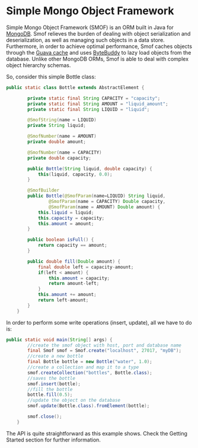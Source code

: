 # Simple Mongo Object Framework

Simple Mongo Object Framework (SMOF) is an ORM built in Java for [MongoDB](https://www.mongodb.com/). Smof relieves the burden of dealing with object serialization and deserialization, as well as managing such objects in a data store. Furthermore, in order to achieve optimal performance, Smof caches objects through the [Guava cache](https://github.com/google/guava/wiki/CachesExplained) and uses [ByteBuddy](http://bytebuddy.net) to lazy load objects from the database. Unlike other MongoDB ORMs, Smof is able to deal with complex object hierarchy schemas.

So, consider this simple Bottle class:
```java
public static class Bottle extends AbstractElement {

		private static final String CAPACITY = "capacity";
		private static final String AMOUNT = "liquid_amount";
		private static final String LIQUID = "liquid";

		@SmofString(name = LIQUID)
		private String liquid;

		@SmofNumber(name = AMOUNT)
		private double amount;

		@SmofNumber(name = CAPACITY)
		private double capacity;

		public Bottle(String liquid, double capacity) {
			this(liquid, capacity, 0.0);
		}

		@SmofBuilder
		public Bottle(@SmofParam(name=LIQUID) String liquid,
				@SmofParam(name = CAPACITY) Double capacity,
				@SmofParam(name = AMOUNT) Double amount) {
			this.liquid = liquid;
			this.capacity = capacity;
			this.amount = amount;
		}

		public boolean isFull() {
			return capacity == amount;
		}

		public double fill(Double amount) {
			final double left = capacity-amount;
			if(left < amount) {
				this.amount = capacity;
				return amount-left;
			}
			this.amount += amount;
			return left-amount;
		}
	}
```

In order to perform some write operations (insert, update), all we have to do is:
```java
public static void main(String[] args) {
		//create the smof object with host, port and database name
		final Smof smof = Smof.create("localhost", 27017, "myDB");
		//create a new bottle
		final Bottle bottle = new Bottle("water", 1.0);
		//create a collection and map it to a type
		smof.createCollection("bottles", Bottle.class);
		//saves the bottle
		smof.insert(bottle);
		//fill the bottle
		bottle.fill(0.5);
		//update the object on the database
		smof.update(Bottle.class).fromElement(bottle);

		smof.close();
	}
```

The API is quite straightforward as this example shows. Check the Getting Started section for further information.

